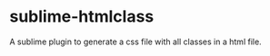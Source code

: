 sublime-htmlclass
=================

A sublime plugin to generate a css file with all classes in a html file.
